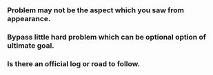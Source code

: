 ### Problem may not be the aspect which you saw from appearance.

### Bypass little hard problem which can be optional option of ultimate goal.

### Is there an official log or road to follow.
